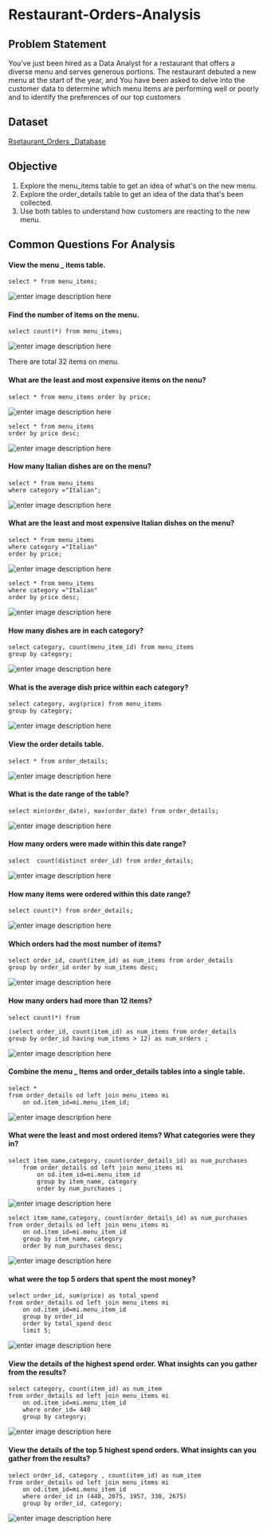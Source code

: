 # Restaurant-Orders-Analysis

## Problem Statement
You've just been hired as a Data Analyst for a restaurant that offers a diverse menu and serves generous portions. The restaurant debuted a new menu at the start of the year, and You have been asked to delve into the customer data to determine which menu items are performing well or poorly and to identify the preferences of our top customers


## Dataset

[Rsetaurant_Orders _Database](https://mavenanalytics.io/data-playground?page=2&pageSize=10)


## Objective

1. Explore the menu_items table to get an idea of what's on the new menu.
2. Explore the order_details table to get an idea of the data that's been collected.
3. Use both tables to understand how customers are reacting to the new menu.


## Common Questions For Analysis

#### View the menu _ items table.

    select * from menu_items;

![enter image description here](https://github.com/DataAnalystChetan/Restaurant-Orders-Analysis-SQL-Project/blob/main/Query%20Output%20Images/1.png)


#### Find the number of items on the menu.

    select count(*) from menu_items;


![enter image description here](https://github.com/DataAnalystChetan/Restaurant-Orders-Analysis-SQL-Project/blob/main/Query%20Output%20Images/2.png)
 
 There are total 32 items on menu.

#### What are the least and most expensive items on the nenu?

    select * from menu_items order by price;

![enter image description here](https://github.com/DataAnalystChetan/Restaurant-Orders-Analysis-SQL-Project/blob/main/Query%20Output%20Images/3.1.png)



    select * from menu_items
    order by price desc;

![enter image description here](https://github.com/DataAnalystChetan/Restaurant-Orders-Analysis-SQL-Project/blob/main/Query%20Output%20Images/3.png)

#### How many Italian dishes are on the menu?

    select * from menu_items 
    where category ="Italian";

![enter image description here](https://github.com/DataAnalystChetan/Restaurant-Orders-Analysis-SQL-Project/blob/main/Query%20Output%20Images/4.png)

#### What are the least and most expensive Italian dishes on the menu?

    select * from menu_items 
    where category ="Italian"
    order by price;

![enter image description here](https://github.com/DataAnalystChetan/Restaurant-Orders-Analysis-SQL-Project/blob/main/Query%20Output%20Images/5.1.png)

    select * from menu_items 
    where category ="Italian"
    order by price desc;

![enter image description here](https://github.com/DataAnalystChetan/Restaurant-Orders-Analysis-SQL-Project/blob/main/Query%20Output%20Images/5.2.png)


#### How many dishes are in each category?

    select category, count(menu_item_id) from menu_items 
    group by category;

![enter image description here](https://github.com/DataAnalystChetan/Restaurant-Orders-Analysis-SQL-Project/blob/main/Query%20Output%20Images/6.png)

 #### What is the average dish price within each category?

    select category, avg(price) from menu_items 
    group by category;

![enter image description here](https://github.com/DataAnalystChetan/Restaurant-Orders-Analysis-SQL-Project/blob/main/Query%20Output%20Images/7.png)

#### View the order details table.

    select * from order_details;

![enter image description here](https://github.com/DataAnalystChetan/Restaurant-Orders-Analysis-SQL-Project/blob/main/Query%20Output%20Images/8.png)

#### What is the date range of the table?

    select min(order_date), max(order_date) from order_details;

![enter image description here](https://github.com/DataAnalystChetan/Restaurant-Orders-Analysis-SQL-Project/blob/main/Query%20Output%20Images/9.png)

#### How many orders were made within this date range?

    select  count(distinct order_id) from order_details;

![enter image description here](https://github.com/DataAnalystChetan/Restaurant-Orders-Analysis-SQL-Project/blob/main/Query%20Output%20Images/10.png)

#### How many items were ordered within this date range?

    select count(*) from order_details;

![enter image description here](https://github.com/DataAnalystChetan/Restaurant-Orders-Analysis-SQL-Project/blob/main/Query%20Output%20Images/11.png)

#### Which orders had the most number of items?

    select order_id, count(item_id) as num_items from order_details
    group by order_id order by num_items desc;

![enter image description here](https://github.com/DataAnalystChetan/Restaurant-Orders-Analysis-SQL-Project/blob/main/Query%20Output%20Images/12.png)

#### How many orders had more than 12 items?

    select count(*) from
    
    (select order_id, count(item_id) as num_items from order_details
    group by order_id having num_items > 12) as num_orders ;

![enter image description here](https://github.com/DataAnalystChetan/Restaurant-Orders-Analysis-SQL-Project/blob/main/Query%20Output%20Images/13.png)

#### Combine the menu _ Items and order_details tables into a single table.

    select * 
    from order_details od left join menu_items mi
    	on od.item_id=mi.menu_item_id;

![enter image description here](https://github.com/DataAnalystChetan/Restaurant-Orders-Analysis-SQL-Project/blob/main/Query%20Output%20Images/14.png)

#### What were the least and most ordered items? What categories were they in?

    select item_name,category, count(order_details_id) as num_purchases
        from order_details od left join menu_items mi
        	on od.item_id=mi.menu_item_id
            group by item_name, category
            order by num_purchases ; 


![enter image description here](https://github.com/DataAnalystChetan/Restaurant-Orders-Analysis-SQL-Project/blob/main/Query%20Output%20Images/15.2.png)

    select item_name,category, count(order_details_id) as num_purchases
    from order_details od left join menu_items mi
    	on od.item_id=mi.menu_item_id
        group by item_name, category
        order by num_purchases desc; 

![enter image description here](https://github.com/DataAnalystChetan/Restaurant-Orders-Analysis-SQL-Project/blob/main/Query%20Output%20Images/15.1.png)

#### what were the top 5 orders that spent the most money?

    select order_id, sum(price) as total_spend
    from order_details od left join menu_items mi
    	on od.item_id=mi.menu_item_id
        group by order_id
        order by total_spend desc
        limit 5;


![enter image description here](https://github.com/DataAnalystChetan/Restaurant-Orders-Analysis-SQL-Project/blob/main/Query%20Output%20Images/16.png)

#### View the details of the highest spend order. What insights can you gather from the results?

    select category, count(item_id) as num_item
    from order_details od left join menu_items mi
    	on od.item_id=mi.menu_item_id
        where order_id= 440
        group by category;

![enter image description here](https://github.com/DataAnalystChetan/Restaurant-Orders-Analysis-SQL-Project/blob/main/Query%20Output%20Images/17.png)

#### View the details of the top 5 highest spend orders. What insights can you gather from the results?

    select order_id, category , count(item_id) as num_item
    from order_details od left join menu_items mi
    	on od.item_id=mi.menu_item_id
        where order_id in (440, 2075, 1957, 330, 2675)
        group by order_id, category;

![enter image description here](https://github.com/DataAnalystChetan/Restaurant-Orders-Analysis-SQL-Project/blob/main/Query%20Output%20Images/18.png)
